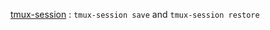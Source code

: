 [tmux-session] : `tmux-session save` and `tmux-session restore`

[tmux-session]:http://superuser.com/questions/440015/restore-tmux-session-after-reboot
